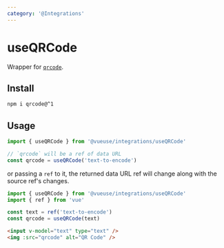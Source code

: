 ```yaml
---
category: '@Integrations'
---
```


# useQRCode

Wrapper for [`qrcode`](https://github.com/soldair/node-qrcode).

## Install

```bash
npm i qrcode@^1
```

## Usage

```ts
import { useQRCode } from '@vueuse/integrations/useQRCode'

// `qrcode` will be a ref of data URL
const qrcode = useQRCode('text-to-encode')
```

or passing a `ref` to it, the returned data URL ref will change along with the source ref's changes.

```ts
import { useQRCode } from '@vueuse/integrations/useQRCode'
import { ref } from 'vue'

const text = ref('text-to-encode')
const qrcode = useQRCode(text)
```

```html
<input v-model="text" type="text" />
<img :src="qrcode" alt="QR Code" />
```
